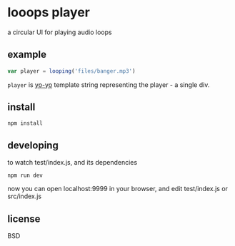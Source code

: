 # looops player

a circular UI for playing audio loops

## example

```js
var player = looping('files/banger.mp3')
```

`player` is [yo-yo]() template string representing the player - a single div.

## install

    npm install

## developing

to watch test/index.js, and its dependencies

    npm run dev

now you can open localhost:9999 in your browser, and edit test/index.js or src/index.js

## license

BSD
